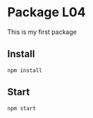 # Package L04
This is my first package

## Install
```
npm install
```

## Start
```
npm start
```

